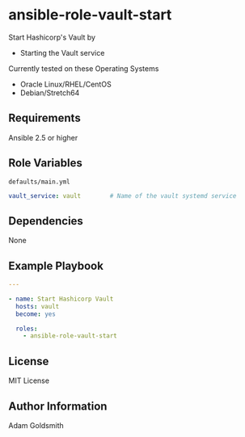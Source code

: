 # ansible-role-vault-start

Start Hashicorp's Vault by
* Starting the Vault service

Currently tested on these Operating Systems
* Oracle Linux/RHEL/CentOS
* Debian/Stretch64

## Requirements

Ansible 2.5 or higher

## Role Variables

`defaults/main.yml`
```yaml
vault_service: vault		# Name of the vault systemd service
```

## Dependencies

None

## Example Playbook

```yaml
---

- name: Start Hashicorp Vault
  hosts: vault
  become: yes

  roles:
    - ansible-role-vault-start
```

## License

MIT License

## Author Information

Adam Goldsmith
